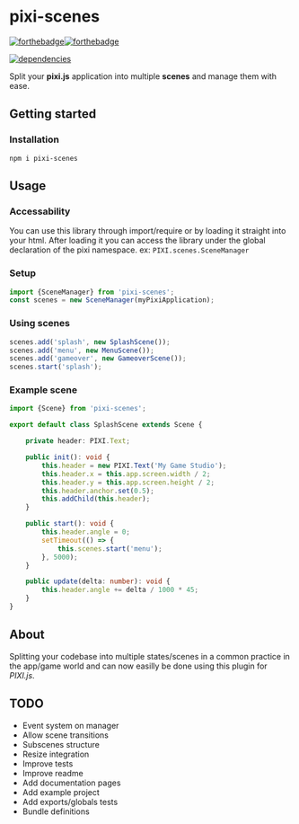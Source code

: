 # pixi-scenes
[![forthebadge](https://forthebadge.com/images/badges/built-with-love.svg)](https://forthebadge.com)[![forthebadge](https://forthebadge.com/images/badges/check-it-out.svg)](https://forthebadge.com)

[![dependencies](https://david-dm.org/florisdh/pixi-scenes.svg)](https://david-dm.org/florisdh/pixi-scenes)

Split your **pixi.js** application into multiple **scenes** and manage them with ease.

## Getting started

### Installation
```
npm i pixi-scenes
```

## Usage

### Accessability
You can use this library through import/require or by loading it straight into your html. After loading it you can access the library under the global declaration of the pixi namespace. ex: `PIXI.scenes.SceneManager`

### Setup
```ts
import {SceneManager} from 'pixi-scenes';
const scenes = new SceneManager(myPixiApplication);
```

### Using scenes
```ts
scenes.add('splash', new SplashScene());
scenes.add('menu', new MenuScene());
scenes.add('gameover', new GameoverScene());
scenes.start('splash');
```

### Example scene
```ts
import {Scene} from 'pixi-scenes';

export default class SplashScene extends Scene {

    private header: PIXI.Text;

    public init(): void {
        this.header = new PIXI.Text('My Game Studio');
        this.header.x = this.app.screen.width / 2;
        this.header.y = this.app.screen.height / 2;
        this.header.anchor.set(0.5);
        this.addChild(this.header);
    }

    public start(): void {
        this.header.angle = 0;
        setTimeout(() => {
            this.scenes.start('menu');
        }, 5000);
    }

    public update(delta: number): void {
        this.header.angle += delta / 1000 * 45;
    }
}
```

## About
Splitting your codebase into multiple states/scenes in a common practice in the app/game world and can now easilly be done using this plugin for *PIXI.js*.

## TODO
- Event system on manager
- Allow scene transitions
- Subscenes structure
- Resize integration
- Improve tests
- Improve readme
- Add documentation pages
- Add example project
- Add exports/globals tests
- Bundle definitions
